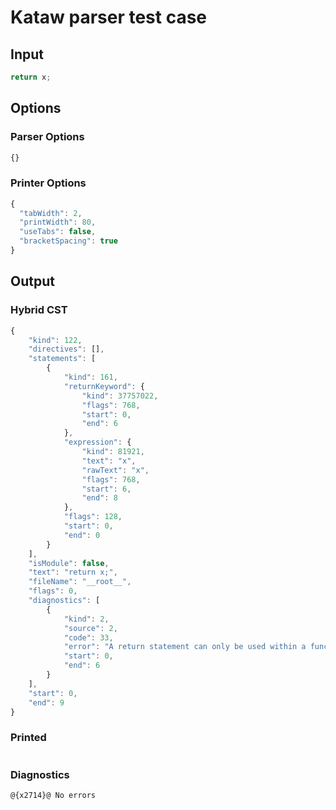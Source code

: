 # Kataw parser test case

## Input

`````js
return x;
`````

## Options

### Parser Options

`````js
{}
`````

### Printer Options

`````js
{
  "tabWidth": 2,
  "printWidth": 80,
  "useTabs": false,
  "bracketSpacing": true
}
`````

## Output

### Hybrid CST

```javascript
{
    "kind": 122,
    "directives": [],
    "statements": [
        {
            "kind": 161,
            "returnKeyword": {
                "kind": 37757022,
                "flags": 768,
                "start": 0,
                "end": 6
            },
            "expression": {
                "kind": 81921,
                "text": "x",
                "rawText": "x",
                "flags": 768,
                "start": 6,
                "end": 8
            },
            "flags": 128,
            "start": 0,
            "end": 0
        }
    ],
    "isModule": false,
    "text": "return x;",
    "fileName": "__root__",
    "flags": 0,
    "diagnostics": [
        {
            "kind": 2,
            "source": 2,
            "code": 33,
            "error": "A return statement can only be used within a function_body",
            "start": 0,
            "end": 6
        }
    ],
    "start": 0,
    "end": 9
}
```

### Printed

```javascript

```

### Diagnostics

```javascript
@{x2714}@ No errors
```

